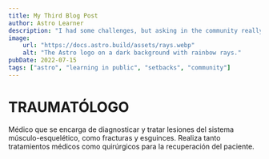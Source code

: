 ```yaml
---
title: My Third Blog Post
author: Astro Learner
description: "I had some challenges, but asking in the community really helped!"
image:
    url: "https://docs.astro.build/assets/rays.webp"
    alt: "The Astro logo on a dark background with rainbow rays."
pubDate: 2022-07-15
tags: ["astro", "learning in public", "setbacks", "community"]
---
```

# TRAUMATÓLOGO

Médico que se encarga de diagnosticar y tratar lesiones del sistema músculo-esquelético, como fracturas y esguinces. Realiza tanto tratamientos médicos como quirúrgicos para la recuperación del paciente.